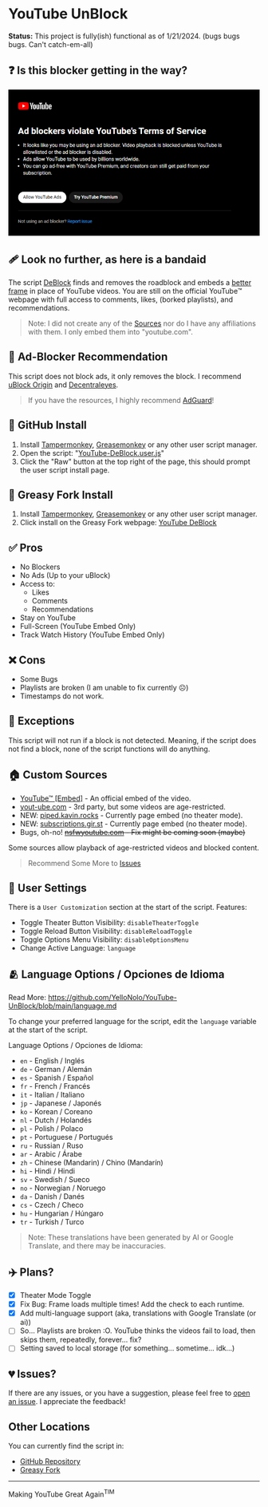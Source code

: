 # YouTube UnBlock

**Status:** This project is fully(ish) functional as of 1/21/2024. (bugs bugs bugs. Can't catch-em-all)

## ❓ Is this blocker getting in the way?

![a rat](/img/YouTube-ad-blocker-not-experiment-dark.png)

## 🩹 Look no further, as here is a bandaid

The script [DeBlock](/YouTube-DeBlock.user.js) finds and removes the roadblock and embeds a [better frame](#custom-sources) in place of YouTube videos. You are still on the official YouTube™️ webpage with full access to comments, likes, (borked playlists), and recommendations.

> Note: I did not create any of the [Sources](#custom-sources) nor do I have any affiliations with them. I only embed them into "youtube.com".

## 🚫 Ad-Blocker Recommendation

This script does not block ads, it only removes the block. I recommend [uBlock Origin](https://github.com/gorhill/uBlock) and [Decentraleyes](https://chrome.google.com/webstore/detail/decentraleyes/ldpochfccmkkmhdbclfhpagapcfdljkj).

> If you have the resources, I highly recommend [AdGuard](https://www.adguard.com/en/)!

## 📂 GitHub Install

1. Install [Tampermonkey](https://www.tampermonkey.net/), [Greasemonkey](https://addons.mozilla.org/en-US/firefox/addon/greasemonkey/) or any other user script manager.
2. Open the script: "[YouTube-DeBlock.user.js](/YouTube-DeBlock.user.js)"
3. Click the "Raw" button at the top right of the page, this should prompt the user script install page.

## 🍴 Greasy Fork Install

1. Install [Tampermonkey](https://www.tampermonkey.net/), [Greasemonkey](https://addons.mozilla.org/en-US/firefox/addon/greasemonkey/) or any other user script manager.
2. Click install on the Greasy Fork webpage: [YouTube DeBlock](https://greasyfork.org/en/scripts/477098-youtube-deblock)

## ✅ Pros

-   No Blockers
-   No Ads (Up to your uBlock)
-   Access to:
    -   Likes
    -   Comments
    -   Recommendations
-   Stay on YouTube
-   Full-Screen (YouTube Embed Only)
-   Track Watch History (YouTube Embed Only)

## ❌ Cons

-   Some Bugs
-   Playlists are broken (I am unable to fix currently ☹️)
-   Timestamps do not work.

## 🥫 Exceptions

This script will not run if a block is not detected. Meaning, if the script does not find a block, none of the script functions will do anything.

## 🏠 Custom Sources

-   [YouTube™ [Embed]](https://yout-ube.com) - An official embed of the video.
-   [yout-ube.com](https://yout-ube.com) - 3rd party, but some videos are age-restricted.
-   NEW: [piped.kavin.rocks](piped.kavin.rocks) - Currently page embed (no theater mode).
-   NEW: [subscriptions.gir.st](subscriptions.gir.st) - Currently page embed (no theater mode).
-   Bugs, oh-no! ~~[nsfwyoutube.com](https://nsfwyoutube.com) - Fix might be coming soon (maybe)~~

Some sources allow playback of age-restricted videos and blocked content.

> Recommend Some More to [Issues](https://github.com/YelloNolo/YouTube-UnBlock/issues/3)

## 📐 User Settings

There is a `User Customization` section at the start of the script. Features:

-   Toggle Theater Button Visibility: `disableTheaterToggle`
-   Toggle Reload Button Visibility: `disableReloadToggle`
-   Toggle Options Menu Visibility: `disableOptionsMenu`
-   Change Active Language: `language`

## 🫂 Language Options / Opciones de Idioma

Read More: https://github.com/YelloNolo/YouTube-UnBlock/blob/main/language.md

To change your preferred language for the script, edit the `language` variable at the start of the script.

Language Options / Opciones de Idioma:

-   `en` - English / Inglés
-   `de` - German / Alemán
-   `es` - Spanish / Español
-   `fr` - French / Francés
-   `it` - Italian / Italiano
-   `jp` - Japanese / Japonés
-   `ko` - Korean / Coreano
-   `nl` - Dutch / Holandés
-   `pl` - Polish / Polaco
-   `pt` - Portuguese / Portugués
-   `ru` - Russian / Ruso
-   `ar` - Arabic / Árabe
-   `zh` - Chinese (Mandarin) / Chino (Mandarín)
-   `hi` - Hindi / Hindi
-   `sv` - Swedish / Sueco
-   `no` - Norwegian / Noruego
-   `da` - Danish / Danés
-   `cs` - Czech / Checo
-   `hu` - Hungarian / Húngaro
-   `tr` - Turkish / Turco

> Note: These translations have been generated by AI or Google Translate, and there may be inaccuracies.

## ✈️ Plans?

-   [x] Theater Mode Toggle
-   [x] Fix Bug: Frame loads multiple times! Add the check to each runtime.
-   [x] Add multi-language support (aka, translations with Google Translate (or ai))
-   [ ] So... Playlists are broken :O. YouTube thinks the videos fail to load, then skips them, repeatedly, forever... fix?
-   [ ] Setting saved to local storage (for something... sometime... idk...)

## 💔 Issues?

If there are any issues, or you have a suggestion, please feel free to [open an issue](https://github.com/YelloNolo/YouTube-UnBlock/issues). I appreciate the feedback!

## Other Locations

You can currently find the script in:

-   [GitHub Repository](https://github.com/YelloNolo/YouTube-UnBlock/)
-   [Greasy Fork](https://greasyfork.org/en/scripts/477098-youtube-deblock)

---

Making YouTube Great Again<sup>TIM</sup>

